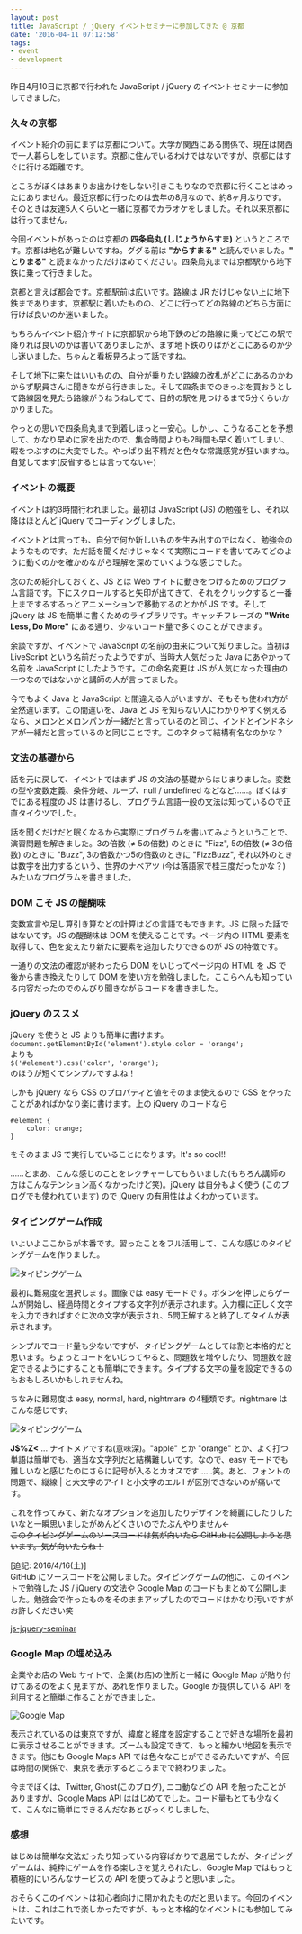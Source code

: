 ```yaml
---
layout: post
title: JavaScript / jQuery イベントセミナーに参加してきた @ 京都
date: '2016-04-11 07:12:58'
tags:
- event
- development
---
```


昨日4月10日に京都で行われた JavaScript / jQuery のイベントセミナーに参加してきました。

### 久々の京都
イベント紹介の前にまずは京都について。大学が関西にある関係で、現在は関西で一人暮らしをしています。京都に住んでいるわけではないですが、京都にはすぐに行ける距離です。

ところがぼくはあまりお出かけをしない引きこもりなので京都に行くことはめったにありません。最近京都に行ったのは去年の8月なので、約8ヶ月ぶりです。そのときは友達5人くらいと一緒に京都でカラオケをしました。それ以来京都には行ってません。

今回イベントがあったのは京都の **四条烏丸 (しじょうからすま)** というところです。京都は地名が難しいですね。ググる前は **"からすまる"** と読んでいました。**" とりまる"** と読まなかっただけほめてください。四条烏丸までは京都駅から地下鉄に乗って行きました。

京都と言えば都会です。京都駅前は広いです。路線は JR だけじゃない上に地下鉄まであります。京都駅に着いたものの、どこに行ってどの路線のどちら方面に行けば良いのか迷いました。

もちろんイベント紹介サイトに京都駅から地下鉄のどの路線に乗ってどこの駅で降りれば良いのかは書いてありましたが、まず地下鉄のりばがどこにあるのか少し迷いました。ちゃんと看板見ろよって話ですね。

そして地下に来たはいいものの、自分が乗りたい路線の改札がどこにあるのかわからず駅員さんに聞きながら行きました。そして四条までのきっぷを買おうとして路線図を見たら路線がうねうねしてて、目的の駅を見つけるまで5分くらいかかりました。

やっとの思いで四条烏丸まで到着しほっと一安心。しかし、こうなることを予想して、かなり早めに家を出たので、集合時間よりも2時間も早く着いてしまい、暇をつぶすのに大変でした。やっぱり出不精だと色々な常識感覚が狂いますね。自覚してます(反省するとは言ってない←)

### イベントの概要
イベントは約3時間行われました。最初は JavaScript (JS) の勉強をし、それ以降はほとんど jQuery でコーディングしました。

イベントとは言っても、自分で何か新しいものを生み出すのではなく、勉強会のようなものです。ただ話を聞くだけじゃなくて実際にコードを書いてみてどのように動くのかを確かめながら理解を深めていくような感じでした。

念のため紹介しておくと、JS とは Web サイトに動きをつけるためのプログラム言語です。下にスクロールすると矢印が出てきて、それをクリックすると一番上までするするっとアニメーションで移動するのとかが JS です。そして jQuery は JS を簡単に書くためのライブラリです。キャッチフレーズの **"Write Less, Do More"** にある通り、少ないコード量で多くのことができます。

余談ですが、イベントで JavaScript の名前の由来について知りました。当初は LiveScript という名前だったようですが、当時大人気だった Java にあやかって名前を JavaScript にしたようです。この命名変更は JS が人気になった理由の一つなのではないかと講師の人が言ってました。

今でもよく Java と JavaScript と間違える人がいますが、そもそも使われ方が全然違います。この間違いを、Java と JS を知らない人にわかりやすく例えるなら、メロンとメロンパンが一緒だと言っているのと同じ、インドとインドネシアが一緒だと言っているのと同じことです。このネタって結構有名なのかな？

### 文法の基礎から
話を元に戻して、イベントではまず JS の文法の基礎からはじまりました。変数の型や変数定義、条件分岐、ループ、null / undefined などなど……。ぼくはすでにある程度の JS は書けるし、プログラム言語一般の文法は知っているので正直タイクツでした。

話を聞くだけだと眠くなるから実際にプログラムを書いてみようということで、演習問題を解きました。3の倍数 (≠ 5の倍数) のときに "Fizz", 5の倍数 (≠ 3の倍数) のときに "Buzz", 3の倍数かつ5の倍数のときに "FizzBuzz", それ以外のときは数字を出力するという、世界のナベアツ (今は落語家で桂三度だったかな？) みたいなプログラムを書きました。

### DOM こそ JS の醍醐味
変数宣言や足し算引き算などの計算はどの言語でもできます。JS に限った話ではないです。JS の醍醐味は DOM を使えることです。ページ内の HTML 要素を取得して、色を変えたり新たに要素を追加したりできるのが JS の特徴です。

一通りの文法の確認が終わったら DOM をいじってページ内の HTML を JS で後から書き換えたりして DOM を使い方を勉強しました。ここらへんも知っている内容だったのでのんびり聞きながらコードを書きました。

### jQuery のススメ
jQuery を使うと JS よりも簡単に書けます。
`document.getElementById('element').style.color = 'orange';`  
よりも  
`$('#element').css('color', 'orange');`  
のほうが短くてシンプルですよね！

しかも jQuery なら CSS のプロパティと値をそのまま使えるので CSS をやったことがあればかなり楽に書けます。上の jQuery のコードなら
```
#element {
    color: orange;
}
```
をそのまま JS で実行していることになります。It's so cool!!

……とまあ、こんな感じのことをレクチャーしてもらいました(もちろん講師の方はこんなテンション高くなかったけど笑)。jQuery は自分もよく使う (このブログでも使われています) ので jQuery の有用性はよくわかっています。

### タイピングゲーム作成
いよいよここからが本番です。習ったことをフル活用して、こんな感じのタイピングゲームを作りました。

![タイピングゲーム](/content/images/2016/04/typing_game.png)

最初に難易度を選択します。画像では easy モードです。ボタンを押したらゲームが開始し、経過時間とタイプする文字列が表示されます。入力欄に正しく文字を入力できればすぐに次の文字が表示され、5問正解すると終了してタイムが表示されます。

シンプルでコード量も少ないですが、タイピングゲームとしては割と本格的だと思います。ちょっとコードをいじってやると、問題数を増やしたり、問題数を設定できるようにすることも簡単にできます。タイプする文字の量を設定できるのもおもしろいかもしれませんね。

ちなみに難易度は easy, normal, hard, nightmare の4種類です。nightmare はこんな感じです。

![タイピングゲーム](/content/images/2016/04/typing_game_nightmare.png)

**J$%Z<** ... ナイトメアですね(意味深)。"apple" とか "orange" とか、よく打つ単語は簡単でも、適当な文字列だと結構難しいです。なので、easy モードでも難しいなと感じたのにさらに記号が入るとカオスです……笑。あと、フォントの問題で、縦線 | と大文字のアイ I と小文字のエル l が区別できないのが痛いです。

これを作ってみて、新たなオプションを追加したりデザインを綺麗にしたりしたいなと一瞬思いましたがめんどくさいのでたぶんやりません←  
~~このタイピングゲームのソースコードは気が向いたら GitHub に公開しようと思います。気が向いたらね！~~

[追記: 2016/4/16(土)]  
GitHub にソースコードを公開しました。タイピングゲームの他に、このイベントで勉強した JS / jQuery の文法や Google Map のコードもまとめて公開しました。勉強会で作ったものをそのままアップしたのでコードはかなり汚いですがお許しください笑

<a href="https://github.com/secondnoraworld/js-jquery-seminar" target="_blank">js-jquery-seminar</a>

### Google Map の埋め込み
企業やお店の Web サイトで、企業(お店)の住所と一緒に Google Map が貼り付けてあるのをよく見ますが、あれを作りました。Google が提供している API を利用すると簡単に作ることができました。

![Google Map](/content/images/2016/04/google_maps.png)

表示されているのは東京ですが、緯度と経度を設定することで好きな場所を最初に表示させることができます。ズームも設定できて、もっと細かい地図を表示できます。他にも Google Maps API では色々なことができるみたいですが、今回は時間の関係で、東京を表示するところまでで終わりました。

今までぼくは、Twitter, Ghost(このブログ), ニコ動などの API を触ったことがありますが、Google Maps API ははじめてでした。コード量もとても少なくて、こんなに簡単にできるんだなあとびっくりしました。

### 感想
はじめは簡単な文法だったり知っている内容ばかりで退屈でしたが、タイピングゲームは、純粋にゲームを作る楽しさを覚えられたし、Google Map ではもっと積極的にいろんなサービスの API を使ってみようと思いました。

おそらくこのイベントは初心者向けに開かれたものだと思います。今回のイベントは、これはこれで楽しかったですが、もっと本格的なイベントにも参加してみたいです。